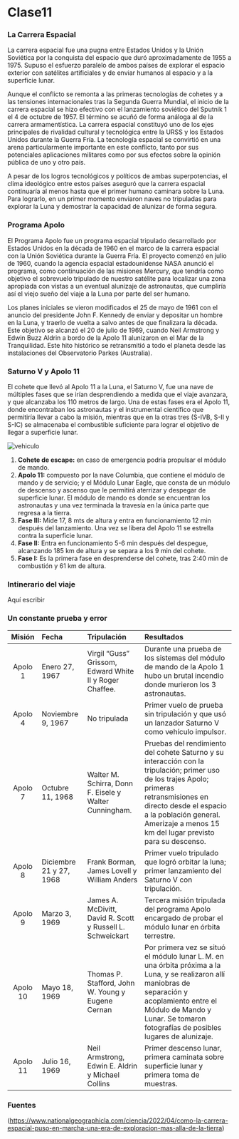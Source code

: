 # Clase11

### La Carrera Espacial
La carrera espacial fue una pugna entre Estados Unidos y la Unión Soviética por la conquista del espacio que duró aproximadamente de 1955 a 1975. Supuso el esfuerzo paralelo de ambos países de explorar el espacio exterior con satélites artificiales y de enviar humanos al espacio y a la superficie lunar.

Aunque el conflicto se remonta a las primeras tecnologías de cohetes y a las tensiones internacionales tras la Segunda Guerra Mundial, el inicio de la carrera espacial se hizo efectivo con el lanzamiento soviético del Sputnik 1 el 4 de octubre de 1957. El término se acuñó de forma análoga al de la carrera armamentística. La carrera espacial constituyó uno de los ejes principales de rivalidad cultural y tecnológica entre la URSS y los Estados Unidos durante la Guerra Fría. La tecnología espacial se convirtió en una arena particularmente importante en este conflicto, tanto por sus potenciales aplicaciones militares como por sus efectos sobre la opinión pública de uno y otro país.

A pesar de los logros tecnológicos y políticos de ambas superpotencias, el clima ideológico entre estos países aseguró que la carrera espacial continuaría al menos hasta que el primer humano caminara sobre la Luna. Para lograrlo, en un primer momento enviaron naves no tripuladas para explorar la Luna y demostrar la capacidad de alunizar de forma segura.

### Programa Apolo
El Programa Apolo fue un programa espacial tripulado desarrollado por Estados Unidos en la década de 1960 en el marco de la carrera espacial con la Unión Soviética durante la Guerra Fría. El proyecto comenzó en julio de 1960, cuando la agencia espacial estadounidense NASA anunció el programa, como continuación de las misiones Mercury, que tendría como objetivo el sobrevuelo tripulado de nuestro satélite para localizar una zona apropiada con vistas a un eventual alunizaje de astronautas, que cumpliría así el viejo sueño del viaje a la Luna por parte del ser humano. 

Los planes iniciales se vieron modificados el 25 de mayo de 1961 con el anuncio del presidente John F. Kennedy de enviar y depositar un hombre en la Luna, y traerlo de vuelta a salvo antes de que finalizara la década. Este objetivo se alcanzó el 20 de julio de 1969, cuando Neil Armstrong y Edwin Buzz Aldrin a bordo de la Apolo 11 alunizaron en el Mar de la Tranquilidad. Este hito histórico se retransmitió a todo el planeta desde las instalaciones del Observatorio Parkes (Australia).

### Saturno V y Apolo 11
El cohete que llevó al Apolo 11 a la Luna, el Saturno V, fue una nave de múltiples fases que se irían desprendiendo a medida que el viaje avanzara, y que alcanzaba los 110 metros de largo. Una de estas fases era el Apolo 11, donde encontraban los astronautas y el instrumental científico que permitiría llevar a cabo la misión, mientras que en la otras tres (S-IVB, S-II y S-IC) se almacenaba el combustible suficiente para lograr el objetivo de llegar a superficie lunar.

![vehiculo](https://raw.githubusercontent.com/Programa-Apolo/Clase11/main/Apolo%2011.png)

1. **Cohete de escape:** en caso de emergencia podría propulsar el módulo de mando.
2. **Apolo 11:** compuesto por la nave Columbia, que contiene el módulo de mando y de servicio; y el Módulo Lunar Eagle, que consta de un módulo de descenso y ascenso que le permitirá aterrizar y despegar de superficie lunar. El módulo de mando es donde se encuentran los astronautas y una vez terminada la travesía en la única parte que regresa a la tierra.
3. **Fase III:** Mide 17, 8 mts de altura y entra en funcionamiento 12 min después del lanzamiento. Una vez se libera del Apolo 11 se estrella contra la superficie lunar.
4. **Fase II:** Entra en funcionamiento 5-6 min después del despegue, alcanzando 185 km de altura y se separa a los 9 min del cohete. 
5. **Fase I:** Es la primera fase en desprenderse del cohete, tras 2:40 min de combustión y 61 km de altura.

### Intinerario del viaje
Aquí escribir

### Un constante prueba y error

| Misión | Fecha | Tripulación | Resultados |
|:----:|:--------|:-----------------|:-----------------------------|
| Apolo 1 | Enero 27, 1967 | Virgil “Guss” Grissom, Edward White II y Roger Chaffee. | Durante una prueba de los sistemas del módulo de mando de la Apolo 1 hubo un brutal incendio donde murieron los 3 astronautas. |
| Apolo 4 | Noviembre 9, 1967 | No tripulada | Primer vuelo de prueba sin tripulación y que usó un lanzador Saturno V como vehículo impulsor. |
| Apolo 7 | Octubre 11, 1968 | Walter M. Schirra, Donn F. Eisele y Walter Cunningham. | Pruebas del rendimiento del cohete Saturno y su interacción con la tripulación; primer uso de los trajes Apolo; primeras retransmisiones en directo desde el espacio a la población general. Amerizaje a menos 15 km del lugar previsto para su descenso. |
| Apolo 8 | Diciembre 21 y 27, 1968 | Frank Borman, James Lovell y William Anders | Primer vuelo tripulado que logró orbitar la luna; primer lanzamiento del Saturno V con tripulación. |
| Apolo 9 | Marzo 3, 1969 | James A. McDivitt, David R. Scott y Russell L. Schweickart | Tercera misión tripulada del programa Apolo encargado de probar el módulo lunar en órbita terrestre. |
| Apolo 10 | Mayo 18, 1969 | Thomas P. Stafford, John W. Young y Eugene Cernan | Por primera vez se situó el módulo lunar L. M. en una órbita próxima a la Luna, y se realizaron allí maniobras de separación y acoplamiento entre el Módulo de Mando y Lunar. Se tomaron fotografías de posibles lugares de alunizaje. |
| Apolo 11 | Julio 16, 1969 | Neil Armstrong, Edwin E. Aldrin y Michael Collins | Primer descenso lunar, primera caminata sobre superficie lunar y primera toma de muestras. |

### Fuentes

(https://www.nationalgeographicla.com/ciencia/2022/04/como-la-carrera-espacial-puso-en-marcha-una-era-de-exploracion-mas-alla-de-la-tierra)
